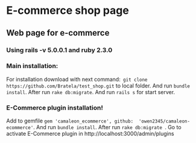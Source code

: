 # E-commerce shop page

## Web page for e-commerce
### Using rails -v 5.0.0.1 and ruby 2.3.0
### Main installation:
For installation download with next command:``` git clone https://github.com/Bratela/test_shop.git``` to local folder.
And run ``` bundle install ```.
After run ``` rake db:migrate ```.
And run ``` rails s ``` for start server.

### E-Commerce plugin installation!
Add to gemfile ``` gem 'camaleon_ecommerce', github:  'owen2345/camaleon-ecommerce' ```.
And run ``` bundle install ```.
After run ```rake db:migrate ```.
Go to activate E-Commerce plugin in http://localhost:3000/admin/plugins
